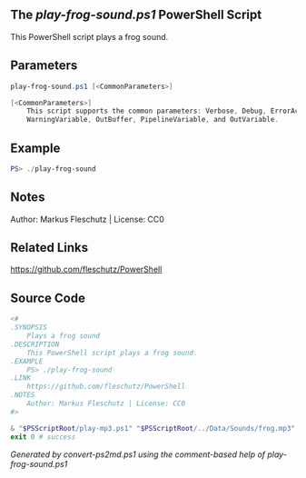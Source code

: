 ## The *play-frog-sound.ps1* PowerShell Script

This PowerShell script plays a frog sound.

## Parameters
```powershell
play-frog-sound.ps1 [<CommonParameters>]

[<CommonParameters>]
    This script supports the common parameters: Verbose, Debug, ErrorAction, ErrorVariable, WarningAction, 
    WarningVariable, OutBuffer, PipelineVariable, and OutVariable.
```

## Example
```powershell
PS> ./play-frog-sound

```

## Notes
Author: Markus Fleschutz | License: CC0

## Related Links
https://github.com/fleschutz/PowerShell

## Source Code
```powershell
<#
.SYNOPSIS
	Plays a frog sound
.DESCRIPTION
	This PowerShell script plays a frog sound.
.EXAMPLE
	PS> ./play-frog-sound
.LINK
	https://github.com/fleschutz/PowerShell
.NOTES
	Author: Markus Fleschutz | License: CC0
#>

& "$PSScriptRoot/play-mp3.ps1" "$PSScriptRoot/../Data/Sounds/frog.mp3"
exit 0 # success
```

*Generated by convert-ps2md.ps1 using the comment-based help of play-frog-sound.ps1*

